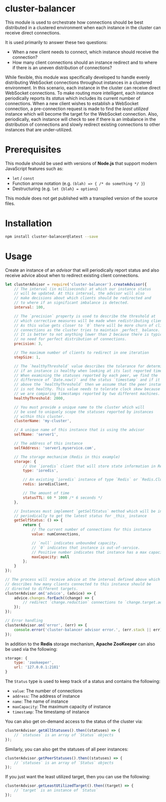 cluster-balancer
=====================
This module is used to orchestrate how connections should be best distributed in a clustered environment when each instance in the cluster can receive direct connections.

It is used primarily to answer these two questions:

- When a new client needs to connect, which instance should receive the connection?
- How many client connections should an instance redirect and to where if there is an uneven distribution of connections?

While flexible, this module was specifically developed to handle evenly distributing WebSocket connections throughout instances in a clustered environment. In this scenario, each instance in the cluster can receive direct WebSocket connections. To make routing more intelligent, each instance periodically reports its _status_ which includes its current number of connections. When a new client wishes to establish a WebSocket connection, a pre-connection request is made to find the _least utilized_ instance which will become the target for the WebSocket connection. Also, periodically, each instance will check to see if there is an imbalance in the distribution of connections and slowly redirect existing connections to other instances that are under-utilized.

# Prerequisites

This module should be used with versions of **Node.js** that support modern JavaScript features such as:

- `let` / `const`
- Function arrow notation (e.g. `(blah) => { /* do something */ }`)
- Destructuring (e.g. `let {blah} = options`)

This module does not get published with a transpiled version of the source files.

# Installation

```bash
npm install cluster-balancer@latest --save
```

# Usage

Create an instance of an _advisor_ that will periodically report status and
also receive advice about when to redirect existing client connections.

```javascript
let clusterAdvisor = require('cluster-balancer').createAdvisor({
    // The interval (in milliseconds) at which our instance status
    // will be updated. At this interval, the advisor will also
    // make decisions about which clients should be redirected and
    // to where if an significant imbalance is detected.
    interval: 100,

    // The `precision` property is used to describe the threshold at
    // which corrective measures will be made when redistributing clients.
    // As this value gets closer to `0` there will be more churn of client
    // connections as the cluster tries to maintain _perfect_ balance.
    // It is better to not anything lower than 2 because there is typically
    // no need for perfect distribution of connections.
    precision: 3,

    // The maximum number of clients to redirect in one iteration
    stepSize: 1,

    // The `healthyThreshold` value describes the tolerance for determining
    // if an instance is healthy when looking at its last reported timestamp.
    // When examining the statuses reported by each peer, we find the
    // difference of `Date.now()` and the status `timestamp` and if it is
    // above the `healthyThreshold` then we assume that the peer instance
    // is not healthy. This value needs to tolerate clock skew because
    // we are comparing timestamps reported by two different machines.
    healthyThreshold: 2000,

    // You must provide a unique name to the cluster which will
    // be used to uniquely scope the statuses reported by instances
    // within this cluster.
    clusterName: 'my-cluster',

    // A unique name of this instance that is using the advisor
    selfName: 'server1',

    // The address of this instance
    selfAddress: 'server1.myservice.com',

    // The storage mechanism (Redis in this example)
    storage: {
        // Use `ioredis` client that will store state information in Redis
        type: 'ioredis',

        // An existing `ioredis` instance of type `Redis` or `Redis.Cluster`
        redis: ioredisClient,

        // The amount of time
        statusTTL: 60 * 1000 /* 6 seconds */
    },

    // Instances must implement `getSelfStatus` method which will be invoked
    // periodically to get the latest status for _this_ instance
    getSelfStatus: () => {
        return {
            // The current number of connections for this instance
            value: numConnections,

            // `null` indicates unbounded capacity.
            // `0` indicates that instance is out-of-service.
            // Positive number indicates that instance has a max capacity.
            maxCapacity: null
        };
    }
});

// The process will receive advice at the interval defined above which
// describes how many clients connected to this instance should be
// directed to different targets.
clusterAdvisor.on('advice', (advice) => {
    advice.changes.forEach((change) => {
        // redirect `change.reduction` connections to `change.target.address`
    });
});

// Error handling
clusterAdvisor.on('error', (err) => {
    console.error('cluster-balancer advisor error.', (err.stack || err));
});
```

In addition to the **Redis** storage mechanism, **Apache ZooKeeper** can also be used via the following:

```javascript
storage: {
    type: 'zookeeper',
    url: '127.0.0.1:2181'
}
```

The `Status` type is used to keep track of a status and contains the following:

- `value`: The number of connections
- `address`: The address of instance
- `name`: The name of instance
- `maxCapacity`: The maximum capacity of instance
- `timestamp`: The timestamp of instance

You can also get on-demand access to the status of the cluster via:

```javascript
clusterAdvisor.getAllStatuses().then((statuses) => {
    // `statuses` is an array of `Status` objects
});
```

Similarly, you can also get the statuses of all peer instances:

```javascript
clusterAdvisor.getPeerStatuses().then((statuses) => {
    // `statuses` is an array of `Status` objects
});
```

If you just want the least utilized target, then you can use
the following:

```javascript
clusterAdvisor.getLeastUtilizedTarget().then((target) => {
    // `target` is an instance of `Status`
});
```